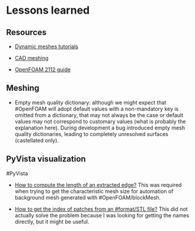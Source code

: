 # Lessons learned

## Resources

- [Dynamic meshes tutorials](http://www.wolfdynamics.com/tutorials.html?id=142)

- [CAD meshing](http://www.wolfdynamics.com/tutorials.html?id=184)

- [OpenFOAM 2112 guide](https://www.openfoam.com/documentation/guides/latest/doc/guide-meshing-snappyhexmesh.html)

## Meshing

- Empty mesh quality dictionary: although we might expect that #OpenFOAM will adopt default values with a non-mandatory key is omitted from a dictionary, that may not always be the case or default values may not correspond to customary values (what is probably the explanation here). During development a bug introduced empty mesh quality dictionaries, leading to completely unresolved surfaces (castellated only).

## PyVista visualization

#PyVista

- [How to compute the length of an extracted edge?](https://github.com/pyvista/pyvista-support/issues/360) This was required when trying to get the characteristic mesh size for automation of background mesh generated with #OpenFOAM/blockMesh.

- [How to get the index of patches from an #format/STL file?](https://github.com/pyvista/pyvista/discussions/5042) This did not actually solve the problem because I was looking for getting the names directly, but it might be useful.



